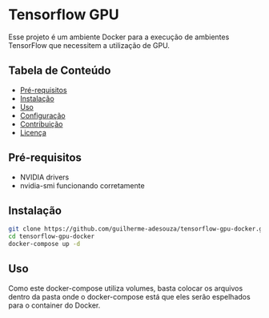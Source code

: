 # Tensorflow GPU 

Esse projeto é um ambiente Docker para a execução de ambientes TensorFlow que necessitem a utilização de GPU. 

## Tabela de Conteúdo

- [Pré-requisitos](#)
- [Instalação](#instalação)
- [Uso](#uso)
- [Configuração](#configuração)
- [Contribuição](#contribuição)
- [Licença](#licença)

## Pré-requisitos

- NVIDIA drivers
- nvidia-smi funcionando corretamente

## Instalação

```bash
git clone https://github.com/guilherme-adesouza/tensorflow-gpu-docker.git
cd tensorflow-gpu-docker
docker-compose up -d
```

## Uso 

Como este docker-compose utiliza volumes, basta colocar os arquivos dentro da pasta onde o docker-compose está que eles serão espelhados para o container do Docker.
